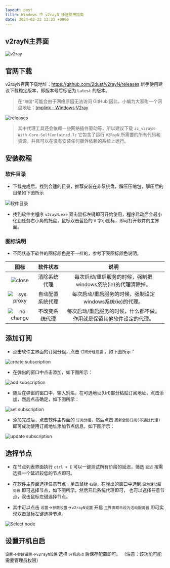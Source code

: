 ```yaml
---
layout: post
title: Windows 中 v2rayN 快速使用指南
date: 2024-02-22 12:23 +0800
---
```


## v2rayN主界面

![v2ray](/img/image.png)

## 官网下载

v2rayN官网下载地址：<https://github.com/2dust/v2rayN/releases> 新手使用建议下载稳定版本，即版本号后标记为 `Latest` 的版本。

> 在`"墙国"`可能会由于网络原因无法访问 GitHub 因此，小编为大家附一个网盘地址：[tmplink - Windows V2ray](https://tmp.link/f/662f50c3e829c)

![releases](img/Snipaste_2024-02-23_10-47-28.png)

> 其中代理工具还会依赖一些网络插件驱动等，所以建议下载 `zz_v2rayN-With-Core-SelfContained.7z`
> 它包含了运行 `V2RayN` 所需要的所有代码和资源，并且可以在没有安装任何额外依赖的系统上运行。

## 安装教程

### 软件目录

- 下载完成后，找到合适的目录，推荐安装在非系统盘，解压压缩包，解压后的目录如下图所示

![软件目录](/img/v2ray-software-catalog.png)

- 找到软件主程序 `v2rayN.exe` 双击鼠标左键即可开始使用，程序启动后会最小化到任务右小角的托盘，鼠标双击蓝色的 `V`
  字小图标，即可打开软件的主界面。

### 图标说明

- 不同状态下软件的图标颜色是不一样的，参考下表图标颜色说明。

|                  图标                  |     软件状态     |                                 说明                                  |
|:--------------------------------------:|:----------------:|:---------------------------------------------------------------------:|
|     ![close](/img/v2ray-close.png)     |   清除系统代理   |     每次启动/重启服务的时候，强制把windows系统(ie)的代理清除掉。      |
| ![sys proxy](/img/v2ray-sys-proxy.png) | 自动配置系统代理 |       每次启动/重启服务的时候，强制设定windows系统(ie)的代理。        |
| ![no change](/img/v2ray-nochange.png)  |  不改变系统代理  | 每次启动/重启服务的时候，什么都不做。作用就是保留其他软件设定的代理。 |

## 添加订阅

- 点击软件主界面的订阅分组，点击 `订阅分组设置` ，如下图所示：

![create subscription](/img/subscription-settings.png)

- 在弹出的窗口中点击添加，如下图所示：

![add subscription](/img/Add-subscription.png)

- 随后在弹窗的窗口中，输入别名，在可选地址(Url)部分粘贴订阅地址，点击添加，然后点击确定，如下图所示：

![set subscription](/img/Set-subscription.png)

- 添加完成后，点击软件主界面的 `订阅分组`，然后点击 `更新全部订阅(不通过代理)` 即可成功使用订阅地址添加节点信息，如下图所示：

![update subscription](/img/update.png)

## 选择节点

- 在节点列表界面执行 `ctrl + E` 可以一键测试所有阶段的延迟，筛选 `延迟` 按需选择一个延迟较低的节点即可。

- 在软件主界面选择任意节点，单击鼠标 `右键`，在弹出的窗口中选到 `设为活动服务器` 即可选择节点，如下图所示，然后开启系统代理即可，
  也可以选择任意节点，双击鼠标左键选择节点。

- 其中可以点击 `设置`->`参数设置`->`v2rayN设置` 开启 `主界面双击设为活动服务器` 即可实现双击鼠标左键选择节点。

![Select node](/img/Select-node.png)

## 设置开机自启

`设置`->`参数设置`->`v2rayN设置` 选择 `开机启动` 后保存配置即可。 （注意：该功能可能需要管理员权限）
